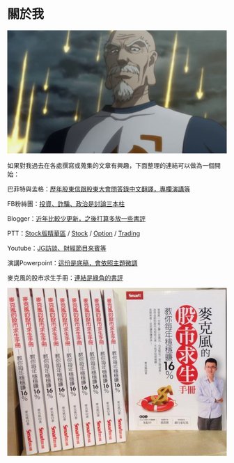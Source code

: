 # 關於我

![&#x5E0C;&#x671B;&#x5927;&#x5BB6;&#x5728;&#x81EA;&#x5DF1;&#x64C5;&#x9577;&#x7684;&#x9818;&#x57DF;&#xFF0C;&#x90FD;&#x62B1;&#x6301;&#x5C3C;&#x7279;&#x7F85;&#x935B;&#x934A;&#x611F;&#x8B1D;&#x6B63;&#x62F3;&#x7684;&#x7CBE;&#x795E;](.gitbook/assets/maxresdefault.jpg)

如果對我過去在各處撰寫或蒐集的文章有興趣，下面整理的連結可以做為一個開始：

巴菲特與孟格：[歷年股東信跟股東大會問答錄中文翻譯，專欄演講等](https://sites.google.com/view/buffett)

FB粉絲團：[投資、詐騙、政治是討論三本柱](https://www.facebook.com/mktsurvivalkit/)

Blogger：[近年比較少更新，之後打算多放一些書評](https://stasistw.blogspot.com/)

PTT：[Stock版精華區](https://www.ptt.cc/man/Stock/D2A8/D23/index.html) / [Stock](https://www.ptt.cc/bbs/Stock/search?q=author%3Astasis) / [Option](https://www.ptt.cc/bbs/Option/search?q=author%3Astasis) / [Trading](https://www.ptt.cc/bbs/Trading/search?q=author%3Astasis)  
  
Youtube：[JG訪談、財經節目來賓等](https://www.youtube.com/results?search_query=%E9%BA%A5%E5%85%8B%E9%A2%A8+%E9%99%B3%E5%BD%A5%E6%96%87)

演講Powerpoint：[這份是底稿，會依照主題微調](https://drive.google.com/file/d/1vHzdyiclJ1MPPn1RUZivPKWWBmKELPwg/view)

麥克風的股市求生手冊：[連結是綠角的書評](http://greenhornfinancefootnote.blogspot.com/2016/03/blog-post.html)

![&#x5BEB;&#x66F8;&#x82B1;&#x7684;&#x6642;&#x9593;&#x8DDF;&#x7248;&#x7A05;&#x6536;&#x5165;&#x4E0D;&#x6210;&#x6BD4;&#x4F8B;&#xFF0C;CP&#x771F;&#x7684;&#x8D85;&#x4F4E;](.gitbook/assets/book.png)



